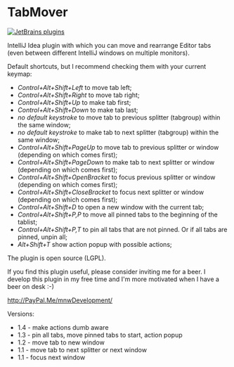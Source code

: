 TabMover
========

[![JetBrains plugins](https://img.shields.io/jetbrains/plugin/v/10131-tabmover.svg)](https://plugins.jetbrains.com/plugin/10131-tabmover)

IntelliJ Idea plugin with which you can move and rearrange Editor tabs (even between different IntelliJ windows on multiple monitors).


Default shortcuts, but I recommend checking them with your current keymap:

- <i>Control+Alt+Shift+Left</i> to move tab left;
- <i>Control+Alt+Shift+Right</i> to move tab right;
- <i>Control+Alt+Shift+Up</i> to make tab first;
- <i>Control+Alt+Shift+Down</i> to make tab last;
- <i>no default keystroke</i> to move tab to previous splitter (tabgroup) within the same window;
- <i>no default keystroke</i> to make tab to next splitter (tabgroup) within the same window;
- <i>Control+Alt+Shift+PageUp</i> to move tab to previous splitter or window (depending on which comes first);
- <i>Control+Alt+Shift+PageDown</i> to make tab to next splitter or window (depending on which comes first);
- <i>Control+Alt+Shift+OpenBracket</i> to focus previous splitter or window (depending on which comes first);
- <i>Control+Alt+Shift+CloseBracket</i> to focus next splitter or window (depending on which comes first);
- <i>Control+Alt+Shift+D</i> to open a new window with the current tab;
- <i>Control+Alt+Shift+P,P</i> to move all pinned tabs to the beginning of the tablist;
- <i>Control+Alt+Shift+P,T</i> to pin all tabs that are not pinned. Or if all tabs are pinned, unpin all;
- <i>Alt+Shift+T</i> show action popup with possible actions;

The plugin is open source (LGPL).

If you find this plugin useful, please consider inviting me for a beer.
I develop this plugin in my free time and I'm more motivated when I have a beer on desk :-)

http://PayPal.Me/mnwDevelopment/

Versions:
* 1.4 - make actions dumb aware
* 1.3 - pin all tabs, move pinned tabs to start, action popup
* 1.2 - move tab to new window
* 1.1 - move tab to next splitter or next window
* 1.1 - focus next window

